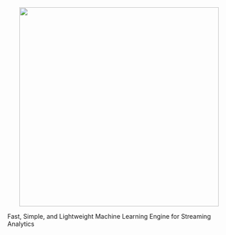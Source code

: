 

<center><img src="https://github.com/counterflow-ai/dragonfly-mle/blob/master/doc/images/dragonflymle.png" width="450"></center>

Fast, Simple, and Lightweight Machine Learning Engine for Streaming Analytics
